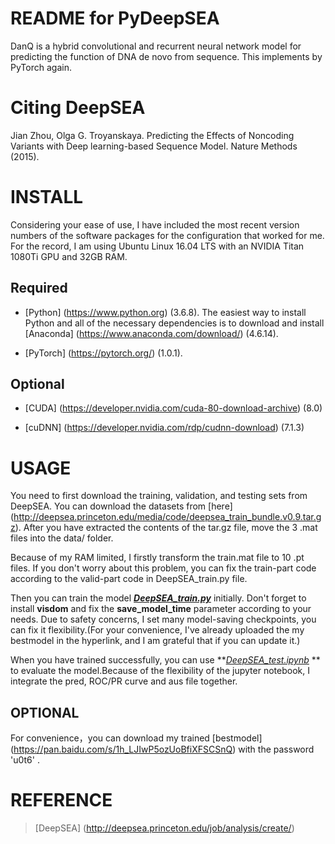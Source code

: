 # README for PyDeepSEA

DanQ is a hybrid convolutional and recurrent neural network model for predicting the function of DNA de novo from sequence. This implements by PyTorch again.

# Citing DeepSEA

Jian Zhou, Olga G. Troyanskaya. Predicting the Effects of Noncoding Variants with Deep learning-based Sequence Model. Nature Methods (2015).

# INSTALL

Considering your ease of use, I have included the most recent version numbers of the software packages for the configuration that worked for me. For the record, I am using Ubuntu Linux 16.04 LTS with an NVIDIA Titan 1080Ti GPU and 32GB RAM.

## Required

- [Python] (<https://www.python.org>) (3.6.8). The easiest way to install Python and all of the necessary dependencies is to download and install [Anaconda] (https://www.anaconda.com/download/) (4.6.14).

- [PyTorch] (https://pytorch.org/) (1.0.1).

## Optional

- [CUDA] (https://developer.nvidia.com/cuda-80-download-archive) (8.0)

- [cuDNN] (https://developer.nvidia.com/rdp/cudnn-download) (7.1.3)

# USAGE

You need to first download the training, validation, and testing sets from DeepSEA. You can download the datasets from [here] (http://deepsea.princeton.edu/media/code/deepsea_train_bundle.v0.9.tar.gz). After you have extracted the contents of the tar.gz file, move the 3 .mat files into the data/ folder.

Because of my RAM limited, I firstly transform the train.mat file to 10 .pt files. If you don't worry about this problem, you can fix the train-part code according to the valid-part code in DeepSEA_train.py file.

Then you can train the model **<u>*DeepSEA_train.py</u>*** initially. Don't forget to install **visdom** and fix the **save_model_time** parameter according to your needs. Due to safety concerns, I set many model-saving checkpoints, you can fix it flexibility.(For your convenience, I've already uploaded the my bestmodel in the hyperlink, and I am grateful that if you can update it.)

When you have trained successfully, you can use **<u>*DeepSEA_test.ipynb</u>* ** to evaluate the model.Because of the  flexibility of the jupyter notebook, I integrate the pred, ROC/PR curve and aus file together.

## OPTIONAL

For convenience，you can download my trained [bestmodel] (https://pan.baidu.com/s/1h_LJIwP5ozUoBfiXFSCSnQ) with the password 'u0t6' .

# REFERENCE

> [DeepSEA] (<http://deepsea.princeton.edu/job/analysis/create/>)